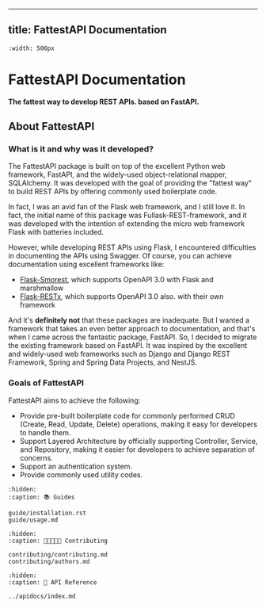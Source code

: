 -------------------------------
title: FattestAPI Documentation
-------------------------------

```{image} ./_static/full_logo.svg
:width: 500px
```

# FattestAPI Documentation
**The fattest way to develop REST APIs. based on FastAPI.**

## About FattestAPI

### What is it and why was it developed?

The FattestAPI package is built on top of the excellent Python web framework, FastAPI, and the widely-used
object-relational mapper, SQLAlchemy. It was developed with the goal of providing the "fattest way" to build REST APIs
by offering commonly used boilerplate code.

In fact, I was an avid fan of the Flask web framework, and I still love it. In fact, the initial name of this package
was Fullask-REST-framework, and it was developed with the intention of extending the micro web framework Flask with
batteries included.

However, while developing REST APIs using Flask, I encountered difficulties in documenting the APIs using Swagger. Of
course, you can achieve documentation using excellent frameworks like:

- [Flask-Smorest](https://github.com/marshmallow-code/flask-smorest), which supports OpenAPI 3.0 with Flask and marshmallow
- [Flask-RESTx](https://github.com/python-restx/flask-restx), which supports OpenAPI 3.0 also.  with their own framework

And it's **definitely not**  that these packages are inadequate. But I wanted a framework that takes an even better
approach
to documentation, and that's when I came across the fantastic package, FastAPI. So, I decided to migrate the existing
framework based on FastAPI.
It was inspired by the excellent and widely-used web frameworks such as Django and Django REST Framework, Spring and
Spring Data Projects, and NestJS.

### Goals of FattestAPI

FattestAPI aims to achieve the following:

* Provide pre-built boilerplate code for commonly performed CRUD (Create, Read, Update, Delete) operations, making it
  easy for developers to handle them.
* Support Layered Architecture by officially supporting Controller, Service, and Repository, making it easier for
  developers to achieve separation of concerns.
* Support an authentication system.
* Provide commonly used utility codes.

```{toctree}
:hidden:
:caption: 📚 Guides

guide/installation.rst
guide/usage.md
```

```{toctree}
:hidden:
:caption: 🧑🏻‍🤝‍🧑🏻 Contributing

contributing/contributing.md
contributing/authors.md
```

```{toctree}
:hidden:
:caption: 📖 API Reference

../apidocs/index.md
```
